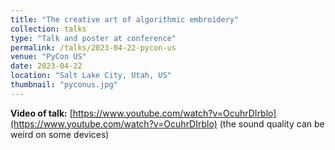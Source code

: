 ```yaml
---
title: "The creative art of algorithmic embroidery"
collection: talks
type: "Talk and poster at conference"
permalink: /talks/2023-04-22-pycon-us
venue: "PyCon US"
date: 2023-04-22
location: "Salt Lake City, Utah, US"
thumbnail: "pyconus.jpg"
---
```


**Video of talk:** [https://www.youtube.com/watch?v=OcuhrDIrblo](https://www.youtube.com/watch?v=OcuhrDIrblo) (the sound quality can be weird on some devices)